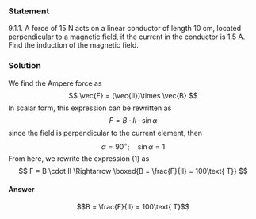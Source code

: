 ###  Statement 

$9.1.1.$ A force of $15 \mathrm{~N}$ acts on a linear conductor of length $10\mathrm{~cm}$, located perpendicular to a magnetic field, if the current in the conductor is $1.5\mathrm{~A}$. Find the induction of the magnetic field. 

### Solution

We find the Ampere force as $$ \vec{F} = (\vec{Il})\times \vec{B} $$ In scalar form, this expression can be rewritten as $$ F = B\cdot Il \cdot \sin\alpha\tag{1} $$ since the field is perpendicular to the current element, then $$ \alpha =90^{\circ};\quad \sin\alpha =1 $$ From here, we rewrite the expression $(1)$ as $$ F = B \cdot Il \Rightarrow \boxed{B = \frac{F}{Il} = 100\text{ T}} $$ 

#### Answer

$$B = \frac{F}{Il} = 100\text{ T}$$ 
